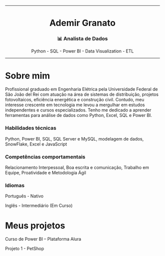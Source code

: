 ____________________________________________________________________________________________________________________________________________

<h1 align="center"> Ademir Granato</h1>

<h3 align="center">📊 Analista de Dados </h3>

<div align="center" > Python - SQL - Power BI - Data Visualization - ETL </div>

____________________________________________________________________________________________________________________________________________

# Sobre mim
Profissional graduado em Engenharia Elétrica pela Universidade Federal de São João del Rei com atuação na área de sistemas de distribuição, projetos fotovoltaicos, eficiência energética e construção civil. 
Contudo, meu interesse crescente em tecnologia me levou a mergulhar em estudos independentes e cursos especializados. Tenho me dedicado a aprender ferramentas para análise de dados como Python, Excel, SQL e Power BI.

</p>
  <p>
  <h3> Habilidades técnicas</h3>
    Python, Power BI, SQL, SQL Server e MySQL, modelagem de dados, SnowFlake, Excel e JavaScript
  </p>
</div>

<h3> Competências comportamentais</h3>
    Relacionamento Interpessoal, Boa escrita e comunicação, Trabalho em Equipe, Proatividade e Metodologia Ágil
  </p>
</div>

<h3> Idiomas</h3>
    Português - Nativo
    
  Inglês - Intermediário (Em Curso)
  </p>
</div> 

<h1 align="left"> Meus projetos</h1>

<div align="justify"></a> Curso de Power BI – Plataforma Alura </h2></div>

Projeto 1 - PetShop 






